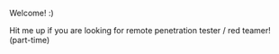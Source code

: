    Welcome! :)
   
   Hit me up if you are looking for remote penetration tester / red teamer! (part-time)
